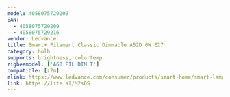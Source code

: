 ```yaml
---
model: 4058075729209
EAN: 
  - 4058075729209
  - 4058075729216
vendor: Ledvance
title: Smart+ Filament Classic Dimmable A52D 6W E27 
category: bulb
supports: brightness, colortemp
zigbeemodel: ['A60 FIL DIM T']
compatible: [z2m]
mlink: https://www.ledvance.com/consumer/products/smart-home/smart-lamps/smart-zigbee/smart-classic-filament-lamps-with-zigbee-technology/classic-bulb-shape-with-filament-style-with-zigbee-technology-c141279?productId=204357
link: https://lite.al/M2sOS
---
```

